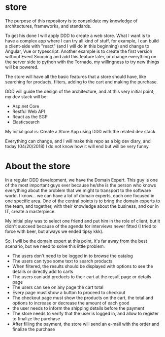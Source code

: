 # store
The purpose of this repository is to consolidate my knowledge of architectures, frameworks, and standards.

To get his done I will apply DDD to create a web store. What I want is to have a complex app where I can try all kind of stuff, for example, I can build a client-side with "react" (and I will do in this beginning) and change to Angular, Vue or typescript. Another example is to create the first version without Event Sourcing and add this feature later, or change everything on the server side to python with the Tornado, my willingness to try new things will be powered.

The store will have all the basic features that a store should have, like searching for products, filters, adding to the cart and making the purchase.

DDD will guide the design of the architecture, and at this very initial point, my dev stack will be:

* Asp.net Core
* Restful Web API
* React as the SGP
* Elasticsearch 

My initial goal is: Create a Store App using DDD with the related dev stack.

Everything can change, and I will make this repo as a big dev diary, and today (04/20/2018) I do not know how it will end but will be very funny.

# About the store
In a regular DDD development, we have the Domain Expert. This guy is one of the most important guys ever because he/she is the person who knows everything about the problem that we might to transport to the software world. I know... we can have a lot of domain experts, each one focused in one specific area. One of the central points is to bring the domain experts to the team, and together, with their knowledge about the business, and our in IT, create a masterpiece.

My initial play was to select one friend and put him in the role of client, but it didn't succeed because of the agenda for interviews never fitted (I tried to force with beer, but always we ended tipsy kkk).

So, I will be the domain expert at this point, it's far away from the best scenario, but we need to solve this little problem.

* The users don't need to be logged in to browse the catalog
* The users can type some text to search products
* When filtered, the results should be displayed with options to see the details or directly add to carts 
* The users can add products to their cart at the result page or details page
* The users can see on any page the cart total
* Every page must show a button to proceed to checkout
* The checkout page must show the products on the cart, the total and options to increase or decrease the amount of each good
* the user needs to inform the shipping details before the payment
* The store needs to verify that the user is logged in, and allow to register to finalize the purchase
* After filling the payment, the store will send an e-mail with the order and finalize the purchase

